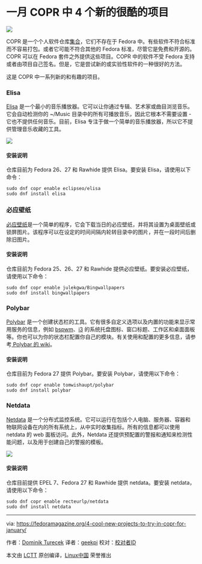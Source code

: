 一月 COPR 中 4 个新的很酷的项目
======

![](https://fedoramagazine.org/wp-content/uploads/2017/08/4-copr-945x400.jpg)

COPR 是一个个人软件仓库[集合][1]，它们不存在于 Fedora 中。有些软件不符合标准而不容易打包。或者它可能不符合其他的 Fedora 标准，尽管它是免费和开源的。COPR 可以在 Fedora 套件之外提供这些项目。COPR 中的软件不受 Fedora 支持或者由项目自己签名。但是，它是尝试新的或实验性软件的一种很好的方法。

这是 COPR 中一系列新的和有趣的项目。

### Elisa

[Elisa][2] 是一个最小的音乐播放器。它可以让你通过专辑、艺术家或曲目浏览音乐。它会自动检测你的 ~/Music 目录中的所有可播放音乐，因此它根本不需要设置 - 它也不提供任何音乐。目前，Elisa 专注于做一个简单的音乐播放器，所以它不提供管理音乐收藏的工具。

![][3]

#### 安装说明

仓库目前为 Fedora 26、27 和 Rawhide 提供 Elisa。要安装 Elisa，请使用以下命令：
```
sudo dnf copr enable eclipseo/elisa
sudo dnf install elisa
```

### 必应壁纸

[必应壁纸][4]是一个简单的程序，它会下载当日的必应壁纸，并将其设置为桌面壁纸或锁屏图片。该程序可以在设定的时间间隔内轮转目录中的图片，并在一段时间后删除旧图片。

#### 安装说明

仓库目前为 Fedora 25、26、27 和 Rawhide 提供必应壁纸。要安装必应壁纸，请使用以下命令：
```
sudo dnf copr enable julekgwa/Bingwallpapers
sudo dnf install bingwallpapers
```

### Polybar

[Polybar][5] 是一个创建状态栏的工具。它有很多自定义选项以及内置的功能来显示常用服务的信息，例如 [bspwm][6]、[i3][7] 的系统托盘图标、窗口标题、工作区和桌面面板等。你也可以为你的状态栏配置你自己的模块。有关使用和配置的更多信息，请参考[ Polybar 的 wiki][8]。

#### 安装说明

仓库目前为 Fedora 27 提供 Polybar。要安装 Polybar，请使用以下命令：
```
sudo dnf copr enable tomwishaupt/polybar
sudo dnf install polybar
```

### Netdata

[Netdata][9] 是一个分布式监控系统。它可以运行在包括个人电脑、服务器、容器和物联网设备在内的所有系统上，从中实时收集指标。所有的信息都可以使用 netdata 的 web 面板访问。此外，Netdata 还提供预配置的警报和通知来检测性能问题，以及用于创建自己的警报的模板。

![][10]

#### 安装说明

仓库目前提供 EPEL 7、Fedora 27 和 Rawhide 提供 netdata。要安装 netdata，请使用以下命令：
```
sudo dnf copr enable recteurlp/netdata
sudo dnf install netdata
```


--------------------------------------------------------------------------------

via: https://fedoramagazine.org/4-cool-new-projects-to-try-in-copr-for-january/

作者：[Dominik Turecek][a]
译者：[geekpi](https://github.com/geekpi)
校对：[校对者ID](https://github.com/校对者ID)

本文由 [LCTT](https://github.com/LCTT/TranslateProject) 原创编译，[Linux中国](https://linux.cn/) 荣誉推出

[a]:https://fedoramagazine.org
[1]:https://copr.fedorainfracloud.org/
[2]:https://community.kde.org/Elisa
[3]:https://fedoramagazine.org/wp-content/uploads/2018/01/elisa.png
[4]:http://bingwallpapers.lekgoara.com/
[5]:https://github.com/jaagr/polybar
[6]:https://github.com/baskerville/bspwm
[7]:https://i3wm.org/
[8]:https://github.com/jaagr/polybar/wiki
[9]:http://my-netdata.io/
[10]:https://fedoramagazine.org/wp-content/uploads/2018/01/netdata.png
